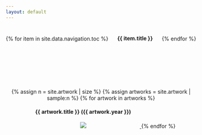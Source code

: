 ```yaml
---
layout: default
---
```

<style>
    .clearfix::after {
    content: <ul><li>Reference</li></ul>;
}
</style>

<div style="display:block; text-align:center;">
{% for item in site.data.navigation.toc %}
    <div style="display:inline-block; margin: 5px 20px;"><h4>{{ item.title }}</h4></div>
  {% endfor %}
</div>

<div id = "spacer" style="padding: 50px; width:100%;"></div>

<div style="display:block; text-align:center;">
{% assign n = site.artwork | size %}
{% assign artworks = site.artwork | sample:n %}
{% for artwork in artworks %}
<a href="{{ artwork.url }}">
    <div style="height: 300px; width: 300px; min-width:300px; min-height:300px; display:inline-block;">
        <h4>{{ artwork.title }} ({{ artwork.year }})</h4>
        <div style="width:100%; height:250px; text-align:center;">
        <img src="/assets/{{ artwork.catalogue }}-thumbnail.png"/>
        </div>
    </div>
</a>
{% endfor %}
</div>

